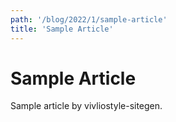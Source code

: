 ```yaml
---
path: '/blog/2022/1/sample-article'
title: 'Sample Article'
---
```


# Sample Article

Sample article by vivliostyle-sitegen.

